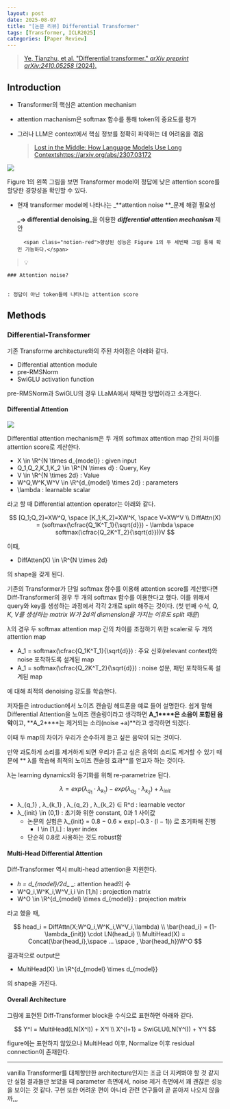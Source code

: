 ```yaml
---
layout: post
date: 2025-08-07
title: "[논문 리뷰] Differential Transformer"
tags: [Transformer, ICLR2025]
categories: [Paper Review]
---
```


> [Ye, Tianzhu, et al. "Differential transformer." ](https://arxiv.org/abs/2410.05258)[_arXiv preprint arXiv:2410.05258_](https://arxiv.org/abs/2410.05258)[ (2024).](https://arxiv.org/abs/2410.05258)



## Introduction

- Transformer의 핵심은 attention mechanism
- attention machanism은 softmax 함수를 통해 token의 중요도를 평가
- 그러나 LLM은 context에서 핵심 정보를 정확히 파악하는 데 어려움을 겪음

	> [Lost in the Middle: How Language Models Use Long Contextshttps://arxiv.org/abs/2307.03172](https://arxiv.org/abs/2307.03172)


![](https://prod-files-secure.s3.us-west-2.amazonaws.com/542b861c-36a8-4051-84e5-8804b6728dba/9083ea56-691a-4752-ae26-47f403431ac8/image.png?X-Amz-Algorithm=AWS4-HMAC-SHA256&X-Amz-Content-Sha256=UNSIGNED-PAYLOAD&X-Amz-Credential=ASIAZI2LB466ZFYPMXIS%2F20250916%2Fus-west-2%2Fs3%2Faws4_request&X-Amz-Date=20250916T210109Z&X-Amz-Expires=3600&X-Amz-Security-Token=IQoJb3JpZ2luX2VjEBwaCXVzLXdlc3QtMiJHMEUCIQD3x6M9GOy8Yx4CIYXR%2BunasGGww8Qo2NwUKeZv91NiPAIgFYTzmClVUVF0WBKR4DLSnnUPtFruNqOz7LVKANH49xsqiAQIlf%2F%2F%2F%2F%2F%2F%2F%2F%2F%2FARAAGgw2Mzc0MjMxODM4MDUiDCl%2BpXX5%2FFa7AhBsMircA0kD0jBsziVeVF6%2FgCN8n6BK6tQ7ac8XDAhdqGxKyqQQEkXnw4CZ1qoCb%2FQd6IHKgxxpsBPRw5Mh1BKns%2FU22vPtOYv6N%2B%2FN%2FTUlBpzC7sd6%2FNe%2FCSIcpVxD5EvTbR69h2%2FSstmNSM2zwBhMzJ9h9mR7S1xxpzdvO%2BrV0mXWgUI9V9QQw4wL3uL5OLmfMJ9lL1Ha%2BgFK4Q%2BXXvMn2EyztcArU2I%2BZQbp%2Fk0QPbK5EjvqxvIiLgyk007jR7fioY1FLs%2BgzUUQvOqmv07DKKP%2BGFEycSGYL4VELD7tmu6YpJgveieUNJ%2F7SJA3nCogQdYB5rmqY%2FC8%2BMkZtG%2B1ad42xtK6jv22DDAGQuOoqKd20o8MBZISGdahN2sEiXSdmYXQiFlytEHLh0fp2K29qrqjmd42TakG35KUxKo9cINVXU8d9DMTFsUQe0tR8To5cPyiYYRlutzX4DM6214g%2BiI9amN5ifNUW7751D4elX%2FGM9DsZdhaDFRTB1p6rY1GkpstaqTXm9EbNLe%2B%2BJOitFBarE%2BUawvWslPxgWzcx79Vdhi%2FnhgYXaaMtlebQslH218SQKHPxTUy%2FSgPnOA56ZstetsHUs%2BSBWerwDvNtBbWWH2ojaJOegvF9Z1LUkPiMN2Cp8YGOqUBDu8N9VI%2Fnp9u%2BKYu%2BW6WEK4M7Tm7e%2FwpuPvAtf3Q6FJ2U21rkP%2F77RkXFJELsQl49iNtuDvXNsFrFSYHi7fvCR95FFubDRPEM7%2FOb6zkJH235ln75OAiqPhmGD6A8MFRjW8mcZrvnEzkE64IHfD6pxQRZKRFnLSHGml27JR3BgmiixUdpP%2BUZqASza3FS80PiUX6IEFrDIoZDYWstyWhQT0sR1Rs&X-Amz-Signature=50456b8dec18eb2777c6a584662e0f9dc61a286087a5196dfc71f98cc5dd7a91&X-Amz-SignedHeaders=host&x-amz-checksum-mode=ENABLED&x-id=GetObject)


Figure 1의 왼쪽 그림을 보면 Transformer model이 정답에 낮은 attention score를 할당한 경향성을 확인할 수 있다.

- 현재 transformer model에 나타나는 _**attention noise **_문제 해결 필요성

	_**→ differential denoising**_을 이용한 _**differential attention mechanism**_ 제안


		<span class="notion-red">향상된 성능은 Figure 1의 두 세번째 그림 통해 확인 가능하다.</span>


> 💡 


	### Attention noise?


	: 정답이 아닌 token들에 나타나는 attention score



## Methods



### Differential-Transformer


기존 Transforme architecture와의 주된 차이점은 아래와 같다.

- Differential attention module
- pre-RMSNorm
- SwiGLU activation function

pre-RMSNorm과 SwiGLU의 경우 LLaMA에서 채택한 방법이라고 소개한다.



#### Differential Attention


![](https://prod-files-secure.s3.us-west-2.amazonaws.com/542b861c-36a8-4051-84e5-8804b6728dba/116d70b2-1963-4810-9167-f4c7d8a06e8f/image.png?X-Amz-Algorithm=AWS4-HMAC-SHA256&X-Amz-Content-Sha256=UNSIGNED-PAYLOAD&X-Amz-Credential=ASIAZI2LB466ZFYPMXIS%2F20250916%2Fus-west-2%2Fs3%2Faws4_request&X-Amz-Date=20250916T210109Z&X-Amz-Expires=3600&X-Amz-Security-Token=IQoJb3JpZ2luX2VjEBwaCXVzLXdlc3QtMiJHMEUCIQD3x6M9GOy8Yx4CIYXR%2BunasGGww8Qo2NwUKeZv91NiPAIgFYTzmClVUVF0WBKR4DLSnnUPtFruNqOz7LVKANH49xsqiAQIlf%2F%2F%2F%2F%2F%2F%2F%2F%2F%2FARAAGgw2Mzc0MjMxODM4MDUiDCl%2BpXX5%2FFa7AhBsMircA0kD0jBsziVeVF6%2FgCN8n6BK6tQ7ac8XDAhdqGxKyqQQEkXnw4CZ1qoCb%2FQd6IHKgxxpsBPRw5Mh1BKns%2FU22vPtOYv6N%2B%2FN%2FTUlBpzC7sd6%2FNe%2FCSIcpVxD5EvTbR69h2%2FSstmNSM2zwBhMzJ9h9mR7S1xxpzdvO%2BrV0mXWgUI9V9QQw4wL3uL5OLmfMJ9lL1Ha%2BgFK4Q%2BXXvMn2EyztcArU2I%2BZQbp%2Fk0QPbK5EjvqxvIiLgyk007jR7fioY1FLs%2BgzUUQvOqmv07DKKP%2BGFEycSGYL4VELD7tmu6YpJgveieUNJ%2F7SJA3nCogQdYB5rmqY%2FC8%2BMkZtG%2B1ad42xtK6jv22DDAGQuOoqKd20o8MBZISGdahN2sEiXSdmYXQiFlytEHLh0fp2K29qrqjmd42TakG35KUxKo9cINVXU8d9DMTFsUQe0tR8To5cPyiYYRlutzX4DM6214g%2BiI9amN5ifNUW7751D4elX%2FGM9DsZdhaDFRTB1p6rY1GkpstaqTXm9EbNLe%2B%2BJOitFBarE%2BUawvWslPxgWzcx79Vdhi%2FnhgYXaaMtlebQslH218SQKHPxTUy%2FSgPnOA56ZstetsHUs%2BSBWerwDvNtBbWWH2ojaJOegvF9Z1LUkPiMN2Cp8YGOqUBDu8N9VI%2Fnp9u%2BKYu%2BW6WEK4M7Tm7e%2FwpuPvAtf3Q6FJ2U21rkP%2F77RkXFJELsQl49iNtuDvXNsFrFSYHi7fvCR95FFubDRPEM7%2FOb6zkJH235ln75OAiqPhmGD6A8MFRjW8mcZrvnEzkE64IHfD6pxQRZKRFnLSHGml27JR3BgmiixUdpP%2BUZqASza3FS80PiUX6IEFrDIoZDYWstyWhQT0sR1Rs&X-Amz-Signature=dbea57a3a1750157cc48b6a46ac3a6e1af311e2d1c2ed64c825553058b546780&X-Amz-SignedHeaders=host&x-amz-checksum-mode=ENABLED&x-id=GetObject)


Differential attention mechanism은 두 개의 softmax attention map 간의 차이를 attention score로 계산한다.

- X \in \R^{N \times d\_{model}} : given input
- Q\_1,Q\_2,K\_1,K\_2 \in \R^{N \times d} : Query, Key
- V \in \R^{N \times 2d} : Value
- W^Q,W^K,W^V \in \R^{d\_{model} \times 2d} : parameters
- \lambda : learnable scalar

라고 할 때 Differential attention operator는 아래와 같다.


$$
[Q_1;Q_2]=XW^Q, \space [K_1;K_2]=XW^K, \space V=XW^V \\
DiffAttn(X) = (softmax(\cfrac{Q_1K^T_1}{\sqrt{d}}) - \lambda \space softmax(\cfrac{Q_2K^T_2}{\sqrt{d}}))V
$$


이때,

- DiffAtten(X) \in \R^{N \times 2d}

의 shape을 갖게 된다.


기존의 Transformer가 단일 softmax 함수를 이용해 attention score를 계산했다면 Diff-Transformer의 경우 두 개의 softmax 함수를 이용한다고 했다. 이를 위해서 query와 key를 생성하는 과정에서 각각 2개로 split 해주는 것이다. <span class="notion-red">(첫 번째 수식, </span><span class="notion-red">_Q, K, V를 생성하는 matrix W가 2d의 dismension을 가지는 이유도 split 때문_</span><span class="notion-red">)</span>


 λ의 경우 두 softmax attention map 간의 차이를 조정하기 위한 scaler로 두 개의 attention map

- A\_1 = softmax(\cfrac{Q\_1K^T\_1}{\sqrt{d}}) : 주요 신호(relevant context)와 noise 포착하도록 설계된 map
- A\_1 = softmax(\cfrac{Q\_2K^T\_2}{\sqrt{d}}) : noise 성분, 패턴 포착하도록 설계된 map 

에 대해 최적의 denoising 강도를 학습한다.


저자들은 introduction에서 노이즈 캔슬링 헤드폰을 예로 들어 설명한다. 쉽게 말해 Differential Attention을 노이즈 캔슬링이라고 생각하면 **A\_1****은 소음이 포함된 음악**이고, **A\_2****는 제거되는 소리(noise +a)**라고 생각하면 되겠다. 


이때 두 map의 차이가 우리가 순수하게 듣고 싶은 음악이 되는 것이다. 


만약 과도하게 소리를 제거하게 되면 우리가 듣고 싶은 음악의 소리도 제거할 수 있기 때문에 ** λ를 학습해 최적의 노이즈 캔슬링 효과**를 얻고자 하는 것이다.


λ는 learning dynamics와 동기화를 위해 re-parametrize 된다.


$$
\lambda = exp(\lambda_{q_1} \cdot \lambda_{k_1}) - exp(\lambda_{q_2} \cdot \lambda_{k_2}) + \lambda_{init}
$$

- λ\_{q\_1} , λ\_{k\_1} , λ\_{q\_2} , λ\_{k\_2} ∈ R^d : learnable vector
- λ\_{init} \in (0,1) : 초기화 위한 constant, 0과 1 사이값
	- 논문의 실험은 λ\_{init} = 0.8 − 0.6 × exp(−0.3 · (l − 1)) 로 초기화해 진행
		- l \in [1,L] : layer index
	- 단순히 0.8로 사용하는 것도 robust함


#### **Multi-Head Differential Attention**


Diff-Transformer 역시 multi-head attention을 지원한다.

- _h = d\_{model}/2d__ _: attention head의 수
- W^Q\_i,W^K\_i,W^V\_i,i \in [1,h] : projection matrix
- W^O \in \R^{d\_{model} \times d\_{model}} : projection matrix

라고 했을 때,


$$
head_i = DiffAttn(X;W^Q_i,W^K_i,W^V_i,\lambda) \\
\bar{head_i} = (1-\lambda_{init}) \cdot LN(head_i) \\
MultiHead(X) = Concat(\bar{head_i},\space ... \space , \bar{head_h})W^O
$$


결과적으로 output은

- MultiHead(X) \in \R^{d\_{model} \times d\_{model}}

의 shape을 가진다.



#### Overall Architecture


그림에 표현된 Diff-Transformer block을 수식으로 표현하면 아래와 같다.


$$
Y^l = MultiHead(LN(X^l)) + X^l \\
X^{l+1} = SwiGLU(LN(Y^l)) + Y^l
$$


figure에는 표현하지 않았으나 MultiHead 이후, Normalize 이후 residual connection이 존재한다.


---


vanilla Transformer를 대체할만한 architecture인지는 조금 더 지켜봐야 할 것 같지만 실험 결과들만 보았을 때 parameter 측면에서, noise 제거 측면에서 꽤 괜찮은 성능을 보이는 것 같다. 구현 또한 어려운 편이 아니라 관련 연구들이 곧 쏟아져 나오지 않을까,,,

